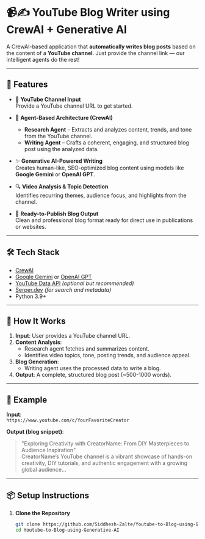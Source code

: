 # 📹✍️ YouTube Blog Writer using CrewAI + Generative AI

A CrewAI-based application that **automatically writes blog posts** based on the content of a **YouTube channel**. Just provide the channel link — our intelligent agents do the rest!

---

## 🚀 Features

- 🔗 **YouTube Channel Input**  
  Provide a YouTube channel URL to get started.

- 🧠 **Agent-Based Architecture (CrewAI)**  
  - **Research Agent** – Extracts and analyzes content, trends, and tone from the YouTube channel.
  - **Writing Agent** – Crafts a coherent, engaging, and structured blog post using the analyzed data.

- ✨ **Generative AI-Powered Writing**  
  Creates human-like, SEO-optimized blog content using models like **Google Gemini** or **OpenAI GPT**.

- 🔍 **Video Analysis & Topic Detection**  
  Identifies recurring themes, audience focus, and highlights from the channel.

- 📝 **Ready-to-Publish Blog Output**  
  Clean and professional blog format ready for direct use in publications or websites.

---

## 🛠️ Tech Stack

- [CrewAI](https://docs.crewai.com/)
- [Google Gemini](https://ai.google.dev/gemini-api/docs) or [OpenAI GPT](https://platform.openai.com/)
- [YouTube Data API](https://developers.google.com/youtube/v3) *(optional but recommended)*
- [Serper.dev](https://serper.dev/) *(for search and metadata)*
- Python 3.9+

---

## 📂 How It Works

1. **Input**: User provides a YouTube channel URL.
2. **Content Analysis**:  
   - Research agent fetches and summarizes content.
   - Identifies video topics, tone, posting trends, and audience appeal.
3. **Blog Generation**:  
   - Writing agent uses the processed data to write a blog.
4. **Output**: A complete, structured blog post (~500-1000 words).

---

## 🧪 Example

**Input**:  
`https://www.youtube.com/c/YourFavoriteCreator`

**Output (blog snippet)**:
> "Exploring Creativity with CreatorName: From DIY Masterpieces to Audience Inspiration"  
> CreatorName’s YouTube channel is a vibrant showcase of hands-on creativity, DIY tutorials, and authentic engagement with a growing global audience...

---

## 📦 Setup Instructions

1. **Clone the Repository**
   ```bash
   git clone https://github.com/Siddhesh-Zalte/Youtube-to-Blog-using-Generative-AI/
   cd Youtube-to-Blog-using-Generative-AI
